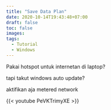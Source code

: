 ```yaml
---
title: "Save Data Plan"
date: 2020-10-14T19:43:48+07:00
draft: false
toc: false
images:
tags: 
  - Tutorial
  - Windows
---
```


Pakai hotspot untuk internetan di laptop?

tapi takut windows auto update?

aktifikan aja metered network

{{< youtube PeVKTrimyXE >}}
